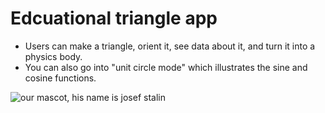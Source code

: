 # Edcuational triangle app

* Users can make a triangle, orient it, see data about it, and turn it into a physics body.
* You can also go into "unit circle mode" which illustrates the sine and cosine functions.

![our mascot, his name is josef stalin](https://github.com/elmwood46/edu-triangle/tree/main/tri-dance.webp "The Triangle Has A Threatening Aspect")

